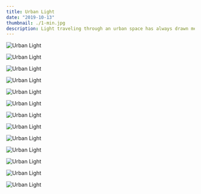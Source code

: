 ```yaml
---
title: Urban Light
date: "2019-10-13"
thumbnail: ./1-min.jpg
description: Light traveling through an urban space has always drawn me in. Here are some sunny photos from my recent trip to Chicago.
---
```


<div class="kg-card kg-image-card kg-width-full">

![Urban Light](./2-min.jpg)

</div>

<div class="kg-card kg-image-card kg-width-full">

![Urban Light](./3-min.jpg)

</div>

<div class="kg-card kg-image-card kg-width-full">

![Urban Light](./4-min.jpg)

</div>

<div class="kg-card kg-image-card kg-width-full">

![Urban Light](./5-min.jpg)

</div>

<div class="kg-card kg-image-card kg-width-full">

![Urban Light](./6-min.jpg)

</div>

<div class="kg-card kg-image-card kg-width-full">

![Urban Light](./7-min.jpg)

</div>

<div class="kg-card kg-image-card kg-width-full">

![Urban Light](./8-min.jpg)

</div>

<div class="kg-card kg-image-card kg-width-full">

![Urban Light](./9-min.jpg)

</div>

<div class="kg-card kg-image-card kg-width-full">

![Urban Light](./10-min.jpg)

</div>

<div class="kg-card kg-image-card kg-width-full">

![Urban Light](./11-min.jpg)

</div>

<div class="kg-card kg-image-card kg-width-full">

![Urban Light](./12-min.jpg)

</div>

<div class="kg-card kg-image-card kg-width-full">

![Urban Light](./13-min.jpg)

</div>

<div class="kg-card kg-image-card kg-width-full">

![Urban Light](./14-min.jpg)

</div>
